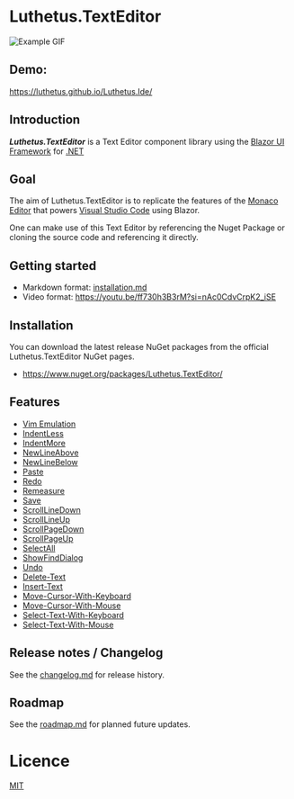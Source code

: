 # Luthetus.TextEditor

![Example GIF](../../Images/TextEditor/Gifs/rootReadmeIntroGif.gif)

## Demo:
https://luthetus.github.io/Luthetus.Ide/

## Introduction

***Luthetus.TextEditor*** is a Text Editor component library using
the [Blazor UI Framework](https://dotnet.microsoft.com/en-us/apps/aspnet/web-apps/blazor)
for [.NET](https://dotnet.microsoft.com/)

## Goal

The aim of Luthetus.TextEditor is to replicate the features of
the [Monaco Editor](https://microsoft.github.io/monaco-editor/) that
powers [Visual Studio Code](https://code.visualstudio.com/) using Blazor.

One can make use of this Text Editor by referencing the Nuget Package or cloning the source code and referencing it
directly.

## Getting started

- Markdown format: [installation.md](./installation.md)
- Video format: https://youtu.be/ff730h3B3rM?si=nAc0CdvCrpK2_iSE

## Installation

You can download the latest release NuGet packages from the official Luthetus.TextEditor NuGet pages.

- https://www.nuget.org/packages/Luthetus.TextEditor/

## Features

- [Vim Emulation](./Features/Keymap-Vim_TextEditor.md)
- [IndentLess](./Features/Command-IndentLess_TextEditor.md)
- [IndentMore](./Features/Command-IndentMore_TextEditor.md)
- [NewLineAbove](./Features/Command-NewLineAbove_TextEditor.md)
- [NewLineBelow](./Features/Command-NewLineBelow_TextEditor.md)
- [Paste](./Features/Command-Paste_TextEditor.md)
- [Redo](./Features/Command-Redo_TextEditor.md)
- [Remeasure](./Features/Command-Remeasure_TextEditor.md)
- [Save](./Features/Command-Save_TextEditor.md)
- [ScrollLineDown](./Features/Command-ScrollLineDown_TextEditor.md)
- [ScrollLineUp](./Features/Command-ScrollLineUp_TextEditor.md)
- [ScrollPageDown](./Features/Command-ScrollPageDown_TextEditor.md)
- [ScrollPageUp](./Features/Command-ScrollPageUp_TextEditor.md)
- [SelectAll](./Features/Command-SelectAll_TextEditor.md)
- [ShowFindDialog](./Features/Command-ShowFindDialog_TextEditor.md)
- [Undo](./Features/Command-Undo_TextEditor.md)
- [Delete-Text](./Features/Delete-Text_TextEditor.md)
- [Insert-Text](./Features/Insert-Text_TextEditor.md)
- [Move-Cursor-With-Keyboard](./Features/Move-Cursor-With-Keyboard_TextEditor.md)
- [Move-Cursor-With-Mouse](./Features/Move-Cursor-With-Mouse_TextEditor.md)
- [Select-Text-With-Keyboard](./Features/Select-Text-With-Keyboard_TextEditor.md)
- [Select-Text-With-Mouse](./Features/Select-Text-With-Mouse_TextEditor.md)

## Release notes / Changelog

See the [changelog.md](./changelog.md) for release history.

## Roadmap

See the [roadmap.md](./roadmap.md) for planned future updates.

# Licence

[MIT](https://opensource.org/licenses/MIT)
